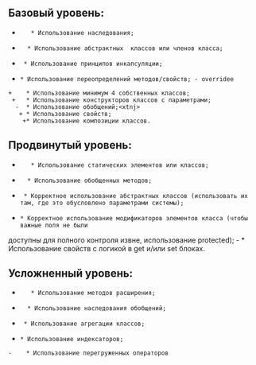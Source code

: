 ﻿## Базовый уровень:
+        * Использование наследования;
 +       * Использование абстрактных  классов или членов класса;
  +      * Использование принципов инкапсуляции;
   +     * Использование переопределений методов/свойств; - overridee
    +    * Использование минимум 4 собственных классов;
     +   * Использование конструкторов классов с параметрами;
      -  * Использование обобщений;<xtnj>
       + * Использование свойств;
        +* Использование композиции классов.
## Продвинутый уровень:
+        * Использование статических элементов или классов;
 -       * Использование обобщенных методов;
  +      * Корректное использование абстрактных классов (использовать их там, где это обусловлено параметрами системы);
   -     * Корректное использование модификаторов элементов класса (чтобы важные поля не были 
доступны для полного контроля извне, использование protected);
    -    * Использование свойств с логикой в get и/или set блоках.
## Усложненный уровень:
-        * Использование методов расширения;
 -       * Использование наследования обобщений;
  +      * Использование агрегации классов;
   +     * Использование индексаторов;
    -    * Использование перегруженных операторов